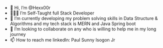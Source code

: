 - 👋 Hi, I’m @Hexx00r
- 👨🏻‍💻 I’m Self-Taught full Stack Developer
- 🧠 I’m currently developing my problem solving skills in Data Structure & Algorithms and my tech stack is MERN and Java Spring boot
- 💞️ I’m looking to collaborate on any who is willing to help me in my long journey  
- 📫 How to reach me linkedIn: Paul Sunny Isogon Jr

<!---
Hexx00r/Hexx00r is a ✨ special ✨ repository because its `README.md` (this file) appears on your GitHub profile.
You can click the Preview link to take a look at your changes.
--->
